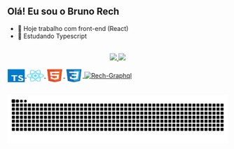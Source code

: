 
## Olá! Eu sou o Bruno Rech

- 🔭 Hoje trabalho com front-end (React)
- 🌱 Estudando Typescript

<br>
<div align="center">
  <a href="https://github.com/brunnorech">
  <img height="160em" src="https://github-readme-stats.vercel.app/api?username=brunnorech&show_icons=true&theme=radical&include_all_commits=true&count_private=true&title_color=61dafb&text_color=FFFFFF&icon_color=61dafb&bg_color=20232a"/>
  <img height="160em" src="https://github-readme-stats.vercel.app/api/top-langs/?username=brunnorech&layout=compact&langs_count=7&theme=radical&title_color=61dafb&text_color=FFFFFF&icon_color=61dafb&bg_color=20232a"/>
</div>
  <br>
 <div style="display: inline_block><br>
  <img align="center" alt="Rech-Js" height="30" width="40" src="https://raw.githubusercontent.com/devicons/devicon/master/icons/javascript/javascript-plain.svg">
  <img align="center" alt="Rech-Ts" height="30" width="40" src="https://raw.githubusercontent.com/devicons/devicon/master/icons/typescript/typescript-plain.svg">
  <img align="center" alt="Rech-React" height="30" width="40" src="https://raw.githubusercontent.com/devicons/devicon/master/icons/react/react-original.svg">
  <img align="center" alt="Rech-HTML" height="30" width="40" src="https://raw.githubusercontent.com/devicons/devicon/master/icons/html5/html5-original.svg">
  <img align="center" alt="Rech-CSS" height="30" width="40" src="https://raw.githubusercontent.com/devicons/devicon/master/icons/css3/css3-original.svg">
  <img align="center" alt="Rech-Graphql" height="30" width="40" src="https://cdn.jsdelivr.net/gh/devicons/devicon/icons/graphql/graphql-plain.svg" />


</div>

##                                                                                                                                               
                                                                                                                                                 
 ![Snake animation](https://github.com/brunnorech/brunnorech/blob/output/github-contribution-grid-snake.svg)
